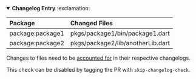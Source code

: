 <details open>
<summary>
<strong>Changelog Entry</strong> :exclamation:
</summary>

| Package | Changed Files |
| :--- | :--- |
| package:package1 | pkgs/package1/bin/package1.dart |
| package:package2 | pkgs/package2/lib/anotherLib.dart |

Changes to files need to be [accounted for](https://github.com/dart-lang/ecosystem/wiki/Changelog) in their respective changelogs.


This check can be disabled by tagging the PR with `skip-changelog-check`.
</details>

